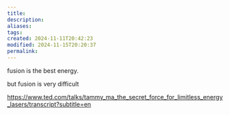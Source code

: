 ```yaml
---
title: 
description: 
aliases: 
tags: 
created: 2024-11-11T20:42:23
modified: 2024-11-15T20:20:37
permalink: 
---
```


fusion is the best energy.

but fusion is very difficult



https://www.ted.com/talks/tammy_ma_the_secret_force_for_limitless_energy_lasers/transcript?subtitle=en
